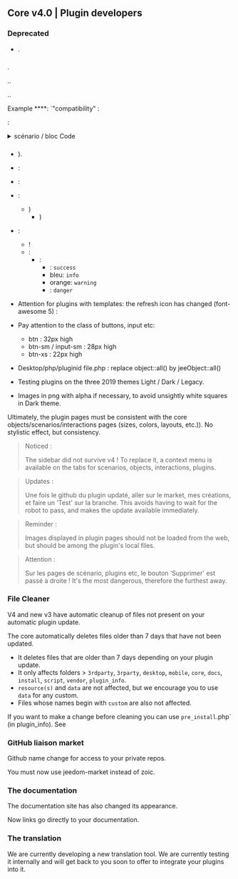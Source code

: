 ## Core v4.0 | Plugin developers

### Deprecated

-  [](https://fontawesome.com/how-to-use/on-the-web/setup/upgrading-from-version-4#name-changes).

### 

.

..


..

Example ****: `"compatibility" : 

:

<details>

  <summary markdown="span">scénario / bloc Code</summary>

  
  {% raw %}
  )
  $author = 'Jeedom SAS';

  $plugins = repo_market::byFilter(['author' => $author]);
  $pluginsArray = utils::o2a($plugins);
  $countPlugins = 0;
  $countIncompatibles = 0;
  ) {
    ) {
      $countPlugins++;
    '] != '1') {
        $countIncompatibles++;
      $scenario->setLog('Plugin ' . $plugin['name'] . ' does not have v4 compatibility tag.');
    }
    }
  }
  ) {
    ) {
      $scenario->setLog($author . ' : ' . $countIncompatibles . ' potentially incompatible Jeedom V4 plugin on ' . $countPlugins . ' checked');
    }  {
      $scenario->setLog('All ' . $countPlugins . ' plugin developed by ' . $author . ' are Jeedom V4 compatible. Congratulations!');
    }
  }  {
    $scenario->setLog('No plugin found for ' . $author);
  }
  {% endraw %}
  

</details>

### 

-  [](https://github.com/jeedom/plugin-template/blob/master/desktop/php/template.php)).
-  : 
-  : 
- :
  - )
    - )
- :
    - !
    - :
      - : 
        -  : `success`
        - bleu: `info`
        - orange: `warning`
        -  : `danger`
- Attention for plugins with templates: the refresh icon has changed (font-awesome 5) :
- Pay attention to the class of buttons, input etc:
    - btn : 32px high
    - btn-sm / input-sm : 28px high
    - btn-xs : 22px high
- Desktop/php/pluginid file.php : replace object::all() by jeeObject::all()

- Testing plugins on the three 2019 themes Light / Dark / Legacy.

- Images in png with alpha if necessary, to avoid unsightly white squares in Dark theme.

Ultimately, the plugin pages must be consistent with the core objects/scenarios/interactions pages (sizes, colors, layouts, etc.)). No stylistic effect, but consistency.

> Noticed :
>
> The sidebar did not survive v4 ! To replace it, a context menu is available on the tabs for scenarios, objects, interactions, plugins.

> Updates :
>
> Une fois le github du plugin updaté, aller sur le market, mes créations, et faire un ‘Test' sur la branche. This avoids having to wait for the robot to pass, and makes the update available immediately.

> Reminder :
>
> Images displayed in plugin pages should not be loaded from the web, but should be among the plugin's local files.

> Attention :
>
> Sur les pages de scénario, plugins etc, le bouton ‘Supprimer' est passé à droite ! It's the most dangerous, therefore the furthest away.


### File Cleaner

V4 and new v3 have automatic cleanup of files not present on your automatic plugin update.

The core automatically deletes files older than 7 days that have not been updated.

- It deletes files that are older than 7 days depending on your plugin update.
- It only affects folders > `3rdparty`, `3rparty`, `desktop`, `mobile`, `core`, `docs`, `install`, `script`, `vendor`, `plugin_info`.
- `resource(s)` and `data` are not affected, but we encourage you to use `data` for any custom.
- Files whose names begin with `custom` are also not affected.

If you want to make a change before cleaning you can use `pre_install`.php` (in plugin_info).
See [](https://github.com/jeedom/plugin-template/blob/master/plugin_info/pre_install.php)

### GitHub liaison market

Github name change for access to your private repos.

You must now use jeedom-market instead of zoic.

### The documentation

The documentation site has also changed its appearance.

Now links go directly to your documentation.

### The translation

We are currently developing a new translation tool. We are currently testing it internally and will get back to you soon to offer to integrate your plugins into it.